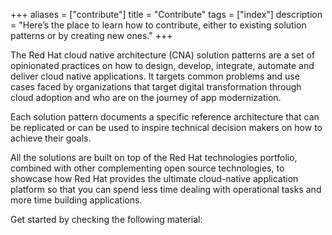 +++
aliases = ["contribute"]
title = "Contribute"
tags = ["index"]
description = "Here’s the place to learn how to contribute, either to existing solution patterns or by creating new ones."
+++

The Red Hat cloud native architecture (CNA) solution patterns are a set of opinionated practices on how to design, develop, integrate, automate and deliver cloud native applications. It targets common problems and use cases faced by organizations that target digital transformation through cloud adoption and who are on the journey of app modernization.

Each solution pattern documents a specific reference architecture that can be replicated or can be used to inspire technical decision makers on how to achieve their goals.

All the solutions are built on top of the Red Hat technologies portfolio, combined with other complementing open source technologies, to showcase how Red Hat provides the ultimate cloud-native application platform so that you can spend less time dealing with operational tasks and more time building applications.

Get started by checking the following material: